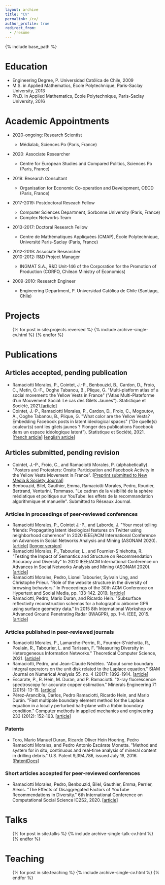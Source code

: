 ```yaml
---
layout: archive
title: "CV"
permalink: /cv/
author_profile: true
redirect_from:
  - /resume
---
```


{% include base_path %}

Education
======
* Engineering Degree, P. Universidad Católica de Chile, 2009
* M.S. in Applied Mathematics, École Polytechnique, Paris-Saclay University, 2013
* Ph.D. in Applied Mathematics, École Polytechnique, Paris-Saclay University, 2016

Academic Appointments
======
* 2020-ongoing: Research Scientist
  * Médialab, Sciences Po (Paris, France)

* 2020: Associate Researcher
  * Centre for European Studies and Compared Politics, Sciences Po (Paris, France)

* 2019: Research Consultant
  * Organisation for Economic Co-operation and Development, OECD (Paris, France)

* 2017-2019: Postdoctoral Reseach Fellow
  * Computer Sciences Department, Sorbonne University (Paris, France)
  * Complex Networks Team

* 2013-2017: Doctoral Research Fellow
  * Centre de Mathématiques Appliquées (CMAP), École Polytechnique, Université Paris-Saclay (Paris, France)
  
* 2012-2019: Associate Researcher<br>2010-2012: R&D Project Manager
  * INGMAT S.A., R&D Unit-146 of the Corporation for the Promotion of Production (CORFO, Chilean Ministry of Economics)

* 2009-2010: Research Engineer
  * Engineering Department, P. Universidad Católica de Chile (Santiago, Chile)

Projects
======
  <ul>{% for post in site.projects reversed %}
    {% include archive-single-cv.html %}
  {% endfor %}</ul>

[//]: # (Service and leadership)
[//]: # (======)
[//]: # (* Currently signed in to 43 different slack teams)

Publications
======

## Articles accepted, pending publication

  * Ramaciotti Morales, P., Cointet, J.-P., Benbouzid, B., Cardon, D., Froio, C., Metin, O.-F., Ooghe Tabanou, B., Plique, G. "Multi-platform atlas of a social movement: the Yellow Vests in France" ("Atlas Multi-Plateforme d’un Mouvement Social: Le cas des Gilets Jaunes"). Statistique et Société, 2021.[<a href="{{site.baseurl}}/files/publications/2021_CR__Atlas_Multi_Plateforme_d_un_Mouvement_Social__Le_cas_des_Gilets_Jaunes.pdf">article</a>]
  * Cointet, J.-P., Ramaciotti Morales, P., Cardon, D., Froio, C., Mogoutov, A.,  Ooghe Tabanou, B., Plique, G. "What color are the Yellow Vests? Embedding Facebook posts in latent ideological spaces" ("De quelle(s) couleur(s) sont les gilets jaunes ? Plonger des publications Facebook dans un espace idéologique latent"). Statistique et Société, 2021. [<a href="{{site.baseurl}}/files/publications/2021_CR__De_quelle_s__couleur_s__sont_les_gilets_jaunes___Plonger_des_publications_Facebook_dans_un_espace_id_ologique_latent.pdf">french article</a>] [<a href="{{site.baseurl}}/files/publications/2021_SS_CR__EV__De_quelle_s__couleur_s__sont_les_gilets_jaunes___Plonger_des_publications_Facebook_dans_un_espace_id_ologique_latent.pdf">english article</a>] 


## Articles submitted, pending revision

  * Cointet, J.-P., Froio, C., and Ramaciotti Morales, P. (alphabetically). "Posters and Protesters: Onsite Participation and Facebook Activity in the Yellow Vests Movement in France". [<a href="{{site.baseurl}}/files/publications/2020_YellowVestsNM&S.pdf">Preprint submitted to New Media & Society Journal</a>]
  * Benbouzid, Bilel, Gauthier, Emma, Ramaciotti Morales, Pedro, Roudier, Bertrand, Venturini, Tommaso. "Le cadran de la visibilité de la sphère médiatique et politique sur YouTube: les effets de la recommandation algorithmique et manuelle". Submitted to Réseaux Journal.


### Articles in proceedings of peer-reviewed conferences

  * Ramaciotti Morales, P., Cointet J.-P., and Laborde, J. "Your most telling friends: Propagating latent ideological features on Twitter using neighborhood coherence" In 2020 IEEE/ACM International Conference on Advances in Social Networks Analysis and Mining (ASONAM 2020). [<a href="{{site.baseurl}}/files/publications/2020_ASONAM_SHORT_CRsubmitted.pdf">article</a>] [<a href="{{site.baseurl}}/files/publications/2020_asonam_twitter_long.pdf">longer version</a>]
  * Ramaciotti Morales, P., Tabourier, L., and Fournier-S'niehotta, R. "Testing the Impact of Semantics and Structure on Recommendation Accuracy and Diversity" In 2020 IEEE/ACM International Conference on Advances in Social Networks Analysis and Mining (ASONAM 2020). [<a href="{{site.baseurl}}/files/publications/2020_RSDiv_ASONAM_CRsubmitted.pdf">article</a>]
  * Ramaciotti Morales, Pedro, Lionel Tabourier, Sylvain Ung, and Christophe Prieur. "Role of the website structure in the diversity of browsing behaviors." In Proceedings of the 30th ACM Conference on Hypertext and Social Media, pp. 133-142. 2019. [<a href="{{site.baseurl}}/files/publications/2019_role_of_diversity_hypertext.pdf">article</a>]
  * Ramaciotti, Pedro, Mario Duran, and Ricardo Hein. "Subsurface reflectivity reconstruction schemas for a holographic airborne GPR using surface geometry data." In 2015 8th International Workshop on Advanced Ground Penetrating Radar (IWAGPR), pp. 1-4. IEEE, 2015.[<a href="{{site.baseurl}}/files/publications/2015_reflectivity_reconstruction_schemas.pdf">article</a>]

### Articles published in peer-reviewed journals

  * Ramaciotti Morales, P., Lamarche-Perrin, R., Fournier-S'niehotta, R., Poulain, R., Tabourier, L. and Tarissan, F. "Measuring Diversity in Heterogeneous Information Networks." Theoretical Computer Science, 2021. 
  [<a href="{{site.baseurl}}/files/publications/2021_TCS.pdf">article</a>]
  * Ramaciotti, Pedro, and Jean-Claude Nédélec. "About some boundary integral operators on the unit disk related to the Laplace equation." SIAM Journal on Numerical Analysis 55, no. 4 (2017): 1892-1914. [<a href="{{site.baseurl}}/files/publications/2017_about_some_integral_operators.pdf">article</a>]
  * Escarate, P., R. Hein, M. Duran, and P. Ramaciotti. "X-ray fluorescence spectroscopy for accurate copper estimation." Minerals Engineering 71 (2015): 13-15. [<a href="{{site.baseurl}}/files/publications/2015_x_ray_espectroscopy.pdf">article</a>]
  * Pérez-Arancibia, Carlos, Pedro Ramaciotti, Ricardo Hein, and Mario Durán. "Fast multipole boundary element method for the Laplace equation in a locally perturbed half-plane with a Robin boundary condition." Computer methods in applied mechanics and engineering 233 (2012): 152-163. [<a href="{{site.baseurl}}/files/publications/2012_fast_multipole_methods_Laplace_robin.pdf">article</a>]

### Patents

  * Toro, Mario Manuel Duran, Ricardo Oliver Hein Hoering, Pedro Ramaciotti Morales, and Pedro Antonio Escárate Monetta. "Method and system for in situ, continuous and real-time analysis of mineral content in drilling debris." U.S. Patent 9,394,786, issued July 19, 2016.  [<a href="{{site.baseurl}}/files/publications/2016_patent_US9394786.pdf">PatentDocs</a>]

### Short articles accepted for peer-reviewed conferences

  * Ramaciotti Morales, Pedro, Benbouzid, Bilel, Gauthier, Emma, Perrier, Alexis. "The Effects of Disaggregated Factors of YouTube Recommendations in Diversity." 6th International Conference on Computational Social Science IC2S2, 2020. [<a href="{{site.baseurl}}/files/publications/2020_ic2s2_youtube.pdf">article</a>]

  
Talks
======
  <ul>{% for post in site.talks %}
    {% include archive-single-talk-cv.html %}
  {% endfor %}</ul>
  
Teaching
======
  <ul>{% for post in site.teaching %}
    {% include archive-single-cv.html %}
  {% endfor %}</ul>
  

